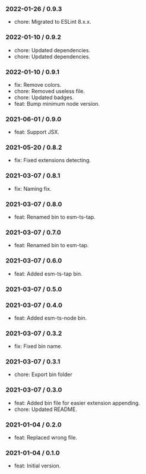 ### 2022-01-26 / 0.9.3

- chore: Migrated to ESLint 8.x.x.

### 2022-01-10 / 0.9.2

- chore: Updated dependencies.
- chore: Updated dependencies.

### 2022-01-10 / 0.9.1

- fix: Remove colors.
- chore: Removed useless file.
- chore: Updated badges.
- feat: Bump minimum node version.

### 2021-06-01 / 0.9.0

- feat: Support JSX.

### 2021-05-20 / 0.8.2

- fix: Fixed extensions detecting.

### 2021-03-07 / 0.8.1

- fix: Naming fix.

### 2021-03-07 / 0.8.0

- feat: Renamed bin to esm-ts-tap.

### 2021-03-07 / 0.7.0

- feat: Renamed bin to esm-tap.

### 2021-03-07 / 0.6.0

- feat: Added esm-ts-tap bin.

### 2021-03-07 / 0.5.0


### 2021-03-07 / 0.4.0

- feat: Added esm-ts-node bin.

### 2021-03-07 / 0.3.2

- fix: Fixed bin name.

### 2021-03-07 / 0.3.1

- chore: Export bin folder

### 2021-03-07 / 0.3.0

- feat: Added bin file for easier extension appending.
- chore: Updated README.

### 2021-01-04 / 0.2.0

- feat: Replaced wrong file.

### 2021-01-04 / 0.1.0

- feat: Initial version.
